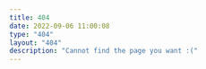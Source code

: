 ```yaml
---
title: 404
date: 2022-09-06 11:00:08
type: "404"
layout: "404"
description: "Cannot find the page you want :("
---
```


